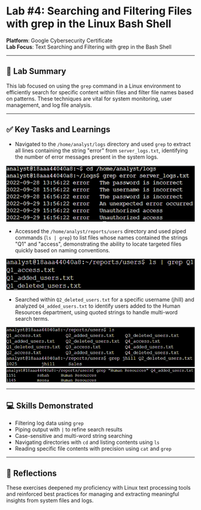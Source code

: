 # Lab #4: Searching and Filtering Files with grep in the Linux Bash Shell

**Platform**: Google Cybersecurity Certificate  
**Lab Focus**: Text Searching and Filtering with grep in the Bash Shell

---

## 🧠 Lab Summary

This lab focused on using the `grep` command in a Linux environment to efficiently search for specific content within files and filter file names based on patterns. These techniques are vital for system monitoring, user management, and log file analysis.

---

## ✅ Key Tasks and Learnings

- Navigated to the `/home/analyst/logs` directory and used `grep` to extract all lines containing the string "error" from `server_logs.txt`, identifying the number of error messages present in the system logs.

![Grep Errors Example](../../images/linux_lab4_grep_server_logs.png)

- Accessed the `/home/analyst/reports/users` directory and used piped commands (`ls | grep`) to list files whose names contained the strings "Q1" and "access", demonstrating the ability to locate targeted files quickly based on naming conventions.

![Grep Multi-word Example](../../images/linux_lab4_ls_grep_Q1.png)

- Searched within `Q2_deleted_users.txt` for a specific username (jhill) and analyzed `Q4_added_users.txt` to identify users added to the Human Resources department, using quoted strings to handle multi-word search terms.

![Grep Multi-word Example](../../images/linux_lab4_grep_jhill.png)
![LS Grep Piped Example](../../images/linux_lab4_ls_grep.png)

---

## 💻 Skills Demonstrated

- Filtering log data using `grep` 
- Piping output with `|` to refine search results  
- Case-sensitive and multi-word string searching  
- Navigating directories with `cd` and listing contents using `ls`  
- Reading specific file contents with precision using `cat` and `grep`  

---

## 🔁 Reflections

These exercises deepened my proficiency with Linux text processing tools and reinforced best practices for managing and extracting meaningful insights from system files and logs.
